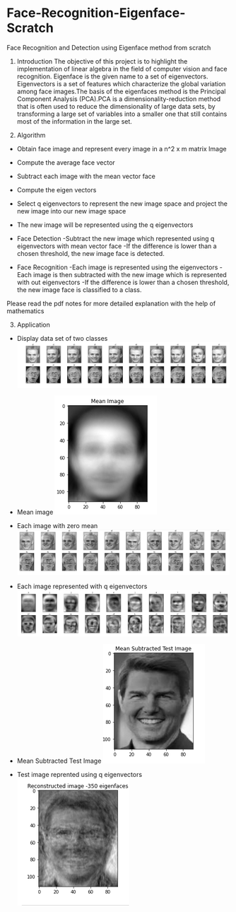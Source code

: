 # Face-Recognition-Eigenface-Scratch
Face Recognition and Detection using Eigenface method from scratch

1. Introduction
The objective of this project is to highlight the implementation of linear algebra in the field of computer vision and face recognition. Eigenface is the given name to  a set of eigenvectors. Eigenvectors is a set of features which characterize the global variation among face images.The basis of the eigenfaces method is the Principal Component Analysis (PCA).PCA is a dimensionality-reduction method that is often used to reduce the dimensionality of large data sets, by transforming a large set of variables into a smaller one that still contains most of the information in the large set.


2. Algorithm

  * Obtain face image and represent every image in a n^2 x m matrix
    Image

  * Compute the average face vector

  * Subtract each image with the mean vector face

  * Compute the eigen vectors

  * Select q eigenvectors to represent the new image space and project the new image into our new image space

  * The new image will be represented using the q eigenvectors

  * Face Detection
    -Subtract the new image which represented using q eigenvectors with mean vector face
    -If the difference is lower than a chosen threshold, the new image face is detected.
 
  * Face Recognition
    -Each image is represented using the eigenvectors
    -Each image is then subtracted with the new image which is represented with out eigenvectors
    -If the difference is lower than a chosen threshold, the new image face is classified to a class.

Please read the pdf notes for more detailed explanation with the help of mathematics


3. Application
 
  * Display data set of two classes
  ![Dataset](Image/1.png)

  * Mean image
![mean image](Image/2.png)

  * Each image with zero mean 
![zero mean image](Image/3.png)

  * Each image represented with q eigenvectors
  ![image eigenvectors](Image/4.png)

  * Mean Subtracted Test Image
![Test Image](Image/5.png)

  * Test image reprented using q eigenvectors
![Test Image eigenvectors](Image/6.png)

  
